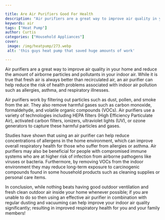 ```yaml
---

title: Are Air Purifiers Good For Health
description: "Air purifiers are a great way to improve air quality in your home and reduce the amount of airborne particles and pollutants in yo...check it out to learn"
keywords: air
tags: ["Heat Pump"]
author: Curtis
categories: ["Household Appliances"]
cover: 
 image: /img/heatpump/273.webp
 alt: 'this guys heat pump that saved huge amounts of work'

---
```


Air purifiers are a great way to improve air quality in your home and reduce the amount of airborne particles and pollutants in your indoor air. While it is true that fresh air is always better than recirculated air, an air purifier can help reduce the risk of health problems associated with indoor air pollution such as allergies, asthma, and respiratory illnesses.

Air purifiers work by filtering out particles such as dust, pollen, and smoke from the air. They also remove harmful gases such as carbon monoxide, formaldehyde, and volatile organic compounds (VOCs). Air purifiers use a variety of technologies including HEPA filters (High Efficiency Particulate Air), activated carbon filters, ionizers, ultraviolet lights (UV), or ozone generators to capture these harmful particles and gases. 

Studies have shown that using an air purifier can help reduce concentrations of allergens in the home environment, which can improve overall respiratory health for those who suffer from allergies or asthma. Air purifiers may also be beneficial for people with compromised immune systems who are at higher risk of infection from airborne pathogens like viruses or bacteria. Furthermore, by removing VOCs from the indoor environment they may reduce long-term exposure to carcinogenic compounds found in some household products such as cleaning supplies or personal care items. 

In conclusion, while nothing beats having good outdoor ventilation and fresh clean outdoor air inside your home whenever possible; if you are unable to do so then using an effective air purifier in combination with regular dusting and vacuuming can help improve your indoor air quality significantly; resulting in improved respiratory health for you and your family members!
